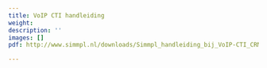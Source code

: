```yaml
---
title: VoIP CTI handleiding
weight: 
description: ''
images: []
pdf: http://www.simmpl.nl/downloads/Simmpl_handleiding_bij_VoIP-CTI_CRM-koppelingen.pdf

---
```

